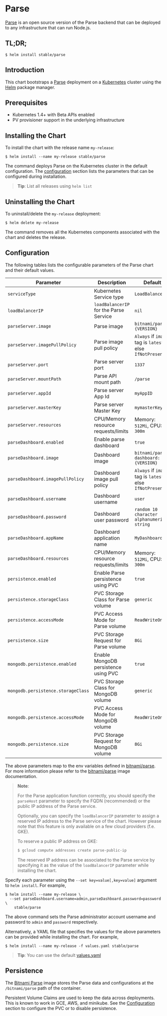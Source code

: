 # Parse

[Parse](https://parse.com/) is an open source version of the Parse backend that can be deployed to any infrastructure that can run Node.js.

## TL;DR;

```console
$ helm install stable/parse
```

## Introduction

This chart bootstraps a [Parse](https://github.com/bitnami/bitnami-docker-parse) deployment on a [Kubernetes](http://kubernetes.io) cluster using the [Helm](https://helm.sh) package manager.

## Prerequisites

- Kubernetes 1.4+ with Beta APIs enabled
- PV provisioner support in the underlying infrastructure

## Installing the Chart

To install the chart with the release name `my-release`:

```console
$ helm install --name my-release stable/parse
```

The command deploys Parse on the Kubernetes cluster in the default configuration. The [configuration](#configuration) section lists the parameters that can be configured during installation.

> **Tip**: List all releases using `helm list`

## Uninstalling the Chart

To uninstall/delete the `my-release` deployment:

```console
$ helm delete my-release
```

The command removes all the Kubernetes components associated with the chart and deletes the release.

## Configuration

The following tables lists the configurable parameters of the Parse chart and their default values.

|             Parameter              |              Description               |                         Default                          |
|------------------------------------|----------------------------------------|----------------------------------------------------------|
| `serviceType`                      | Kubernetes Service type                | `LoadBalancer`                                           |
| `loadBalancerIP`                   | `loadBalancerIP` for the Parse Service | `nil`                                                    |
| `parseServer.image`                | Parse image                            | `bitnami/parse:{VERSION}`                                |
| `parseServer.imagePullPolicy`      | Parse image pull policy                | `Always` if `image` tag is `latest`, else `IfNotPresent` |
| `parseServer.port`                 | Parse server port                      | `1337`                                                   |
| `parseServer.mountPath`            | Parse API mount path                   | `/parse`                                                 |
| `parseServer.appId`                | Parse server App Id                    | `myAppID`                                                |
| `parseServer.masterKey`            | Parse server Master Key                | `mymasterKey`                                            |
| `parseServer.resources`            | CPU/Memory resource requests/limits    | Memory: `512Mi`, CPU: `300m`                             |
| `parseDashboard.enabled`           | Enable parse dashboard                 | `true`                                                   |
| `parseDashboard.image`             | Dashboard image                        | `bitnami/parse-dashboard:{VERSION}`                      |
| `parseDashboard.imagePullPolicy`   | Dashboard image pull policy            | `Always` if `image` tag is `latest`, else `IfNotPresent` |
| `parseDashboard.username`          | Dashboard username                     | `user`                                                   |
| `parseDashboard.password`          | Dashboard user password                | `random 10 character alphanumeric string`                |
| `parseDashboard.appName`           | Dashboard application name             | `MyDashboard`                                            |
| `parseDashboard.resources`         | CPU/Memory resource requests/limits    | Memory: `512Mi`, CPU: `300m`                             |
| `persistence.enabled`              | Enable Parse persistence using PVC     | `true`                                                   |
| `persistence.storageClass`         | PVC Storage Class for Parse volume     | `generic`                                                |
| `persistence.accessMode`           | PVC Access Mode for Parse volume       | `ReadWriteOnce`                                          |
| `persistence.size`                 | PVC Storage Request for Parse volume   | `8Gi`                                                    |
| `mongodb.persistence.enabled`      | Enable MongoDB persistence using PVC   | `true`                                                   |
| `mongodb.persistence.storageClass` | PVC Storage Class for MongoDB volume   | `generic`                                                |
| `mongodb.persistence.accessMode`   | PVC Access Mode for MongoDB volume     | `ReadWriteOnce`                                          |
| `mongodb.persistence.size`         | PVC Storage Request for MongoDB volume | `8Gi`                                                    |

The above parameters map to the env variables defined in [bitnami/parse](http://github.com/bitnami/bitnami-docker-parse). For more information please refer to the [bitnami/parse](http://github.com/bitnami/bitnami-docker-parse) image documentation.

> **Note**:
>
> For the Parse application function correctly, you should specify the `parseHost` parameter to specify the FQDN (recommended) or the public IP address of the Parse service.
>
> Optionally, you can specify the `loadBalancerIP` parameter to assign a reserved IP address to the Parse service of the chart. However please note that this feature is only available on a few cloud providers (f.e. GKE).
>
> To reserve a public IP address on GKE:
>
> ```bash
> $ gcloud compute addresses create parse-public-ip
> ```
>
> The reserved IP address can be associated to the Parse service by specifying it as the value of the `loadBalancerIP` parameter while installing the chart.

Specify each parameter using the `--set key=value[,key=value]` argument to `helm install`. For example,

```console
$ helm install --name my-release \
  --set parseDashboard.username=admin,parseDashboard.password=password \
    stable/parse
```

The above command sets the Parse administrator account username and password to `admin` and `password` respectively.

Alternatively, a YAML file that specifies the values for the above parameters can be provided while installing the chart. For example,

```console
$ helm install --name my-release -f values.yaml stable/parse
```

> **Tip**: You can use the default [values.yaml](values.yaml)

## Persistence

The [Bitnami Parse](https://github.com/bitnami/bitnami-docker-parse) image stores the Parse data and configurations at the `/bitnami/parse` path of the container.

Persistent Volume Claims are used to keep the data across deployments. This is known to work in GCE, AWS, and minikube.
See the [Configuration](#configuration) section to configure the PVC or to disable persistence.
